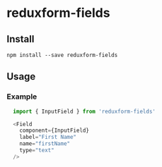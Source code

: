 # reduxform-fields

## Install

`npm install --save reduxform-fields`

## Usage

### Example
```javascript
  import { InputField } from 'reduxform-fields'

  <Field
    component={InputField}
    label="First Name"
    name="firstName"
    type="text"
  />
```
